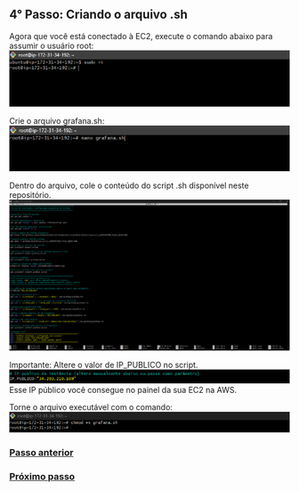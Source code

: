 ## 4° Passo: Criando o arquivo .sh

Agora que você está conectado à EC2, execute o comando abaixo para assumir o usuário root:
<br><img src="..\readme-assets\Criando arq sh pt1.png">

Crie o arquivo grafana.sh:
<br><img src="..\readme-assets\Criando arq sh pt2.png">

Dentro do arquivo, cole o conteúdo do script .sh disponível neste repositório.
<br><img src="..\readme-assets\Criando arq sh pt3.png">

Importante: Altere o valor de IP_PUBLICO no script.
<br><img src="..\readme-assets\Criando arq sh pt4.png">
Esse IP público você consegue no painel da sua EC2 na AWS.

Torne o arquivo executável com o comando:
<br><img src="..\readme-assets\Criando arq sh pt5.png">

### <a href="\3° Passo - Acessando a EC2 via Terminal.md" target="_blank">Passo anterior</a>
### <a href="\4° Passo - Criando o arquivo .sh.md" target="_blank">Próximo passo</a>